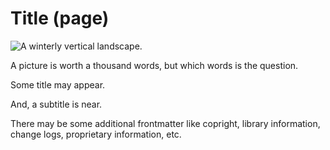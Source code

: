
# Title (page)

<img alt="A winterly vertical landscape." src="../images/title.jpg">

A picture is worth a thousand words, but which words is the question.

Some title may appear.

And, a subtitle is near.

There may be some additional frontmatter like copright, library information, change logs, proprietary information, etc.
